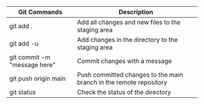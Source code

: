 | Git Commands| Description |
| ----------- | ----------- |
| git add .| Add all changes and new files to the staging area      |
| git add -u   | Add changes in the directory to the staging area        |
| git commit -m "message here"   | Commit changes with a message  |
| git push origin main   | Push committed changes to the main branch in the remote repository |
| git status   | Check the status of the directory |